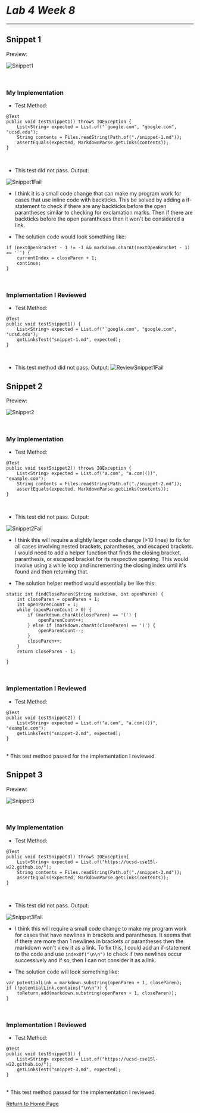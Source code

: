 # _Lab 4 Week 8_

---

## **Snippet 1**

Preview:

![Snippet1](Screenshots/Snippet1.png)

<br>

### My Implementation

* Test Method:

```
@Test
public void testSnippet1() throws IOException {
    List<String> expected = List.of("`google.com", "google.com", "ucsd.edu");
    String contents = Files.readString(Path.of("./snippet-1.md"));
    assertEquals(expected, MarkdownParse.getLinks(contents));    
}
```

<br>

* This test did not pass. Output:

![Snippet1Fail](Screenshots/Snippet1Fail.png)

* I think it is a small code change that can make my program work for cases that use inline code with backticks. This be solved by adding a if-statement to check if there are any backticks before the open parantheses similar to checking for exclamation marks. Then if there are backticks before the open parantheses then it won't be considered a link.

* The solution code would look something like: 

```
if (nextOpenBracket - 1 != -1 && markdown.charAt(nextOpenBracket - 1) == '`') {
    currentIndex = closeParen + 1;
    continue;
}
```

<br>

### Implementation I Reviewed

* Test Method:
```
@Test
public void testSnippet1() {
    List<String> expected = List.of("`google.com", "google.com", "ucsd.edu");
    getLinksTest("snippet-1.md", expected);
}
```

<br>

* This test method did not pass. Output: 
![ReviewSnippet1Fail](Screenshots/ReviewSnippet1Fail.png)

## **Snippet 2**

Preview:

![Snippet2](Screenshots/Snippet2.png)

<br>

### My Implementation

* Test Method:
```
@Test
public void testSnippet2() throws IOException {
    List<String> expected = List.of("a.com", "a.com(())", "example.com");
    String contents = Files.readString(Path.of("./snippet-2.md"));
    assertEquals(expected, MarkdownParse.getLinks(contents));
}
```

<br>

* This test did not pass. Output:

![Snippet2Fail](Screenshots/Snippet2Fail.png)

* I think this will require a slightly larger code change (>10 lines) to fix for all cases involving nested brackets, parantheses, and escaped brackets. I would need to add a helper function that finds the closing bracket, paranthesis, or escaped bracket for its respective opening. This would involve using a while loop and incrementing the closing index until it's found and then returning that.

* The solution helper method would essentially be like this: 

```
static int findCloseParen(String markdown, int openParen) {
    int closeParen = openParen + 1;
    int openParenCount = 1;
    while (openParenCount > 0) {
        if (markdown.charAt(closeParen) == '(') {
            openParenCount++;
        } else if (markdown.charAt(closeParen) == ')') {
            openParenCount--;
        }
        closeParen++;
    }
    return closeParen - 1;

}
```

<br>

### Implementation I Reviewed

* Test Method:
```
@Test
public void testSnippet2() {
    List<String> expected = List.of("a.com", "a.com(())", "example.com");
    getLinksTest("snippet-2.md", expected);
}
```
<br>
* This test method passed for the implementation I reviewed.

## **Snippet 3**

Preview:

![Snippet3](Screenshots/Snippet3.png)

<br>

### My Implementation

* Test Method:

```
@Test
public void testSnippet3() throws IOException{
    List<String> expected = List.of("https://ucsd-cse15l-w22.github.io/");
    String contents = Files.readString(Path.of("./snippet-3.md"));
    assertEquals(expected, MarkdownParse.getLinks(contents));
}
```
<br>

* This test did not pass. Output:

![Snippet3Fail](Screenshots/Snippet3Fail.png)

* I think this will require a small code change to make my program work for cases that have newlines in brackets and parantheses. It seems that if there are more than 1 newlines in brackets or parantheses then the markdown won't view it as a link. To fix this, I could add an if-statement to the code and use `indexOf("\n\n")` to check if two newlines occur successively and if so, then I can not consider it as a link.

* The solution code will look something like:

```
var potentialLink = markdown.substring(openParen + 1, closeParen);
if (!potentialLink.contains("\n\n")) {
    toReturn.add(markdown.substring(openParen + 1, closeParen));
}
```
<br>

### Implementation I Reviewed

* Test Method:

```
@Test
public void testSnippet3() {
    List<String> expected = List.of("https://ucsd-cse15l-w22.github.io/");
    getLinksTest("snippet-3.md", expected);
}
```
<br>
* This test method passed for the implementation I reviewed.

<br>

[Return to Home Page](https://jusinucsd26.github.io/cse15l-lab-reports/)
